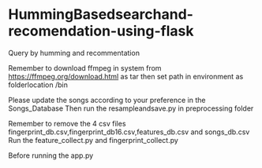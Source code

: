# HummingBasedsearchand-recomendation-using-flask
Query by humming and recommentation

Remember to download ffmpeg in system from https://ffmpeg.org/download.html as tar
then set path in environment  as folderlocation /bin

Please update the songs according to your preference in the Songs_Database
Then run the resampleandsave.py in preprocessing folder

Remember to remove the 4 csv files fingerprint_db.csv,fingerprint_db16.csv,features_db.csv and songs_db.csv
Run the feature_collect.py and fingerprint_collect.py

Before running the app.py 
